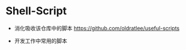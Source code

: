 Shell-Script
===========

- 消化吸收该仓库中的脚本
  https://github.com/oldratlee/useful-scripts
  
- 开发工作中常用的脚本


